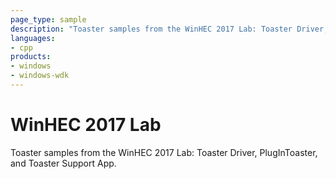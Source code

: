 ```yaml
---
page_type: sample
description: "Toaster samples from the WinHEC 2017 Lab: Toaster Driver, PlugInToaster, and Toaster Support App."
languages:
- cpp
products:
- windows
- windows-wdk
---
```


# WinHEC 2017 Lab

Toaster samples from the WinHEC 2017 Lab: Toaster Driver, PlugInToaster, and Toaster Support App.
